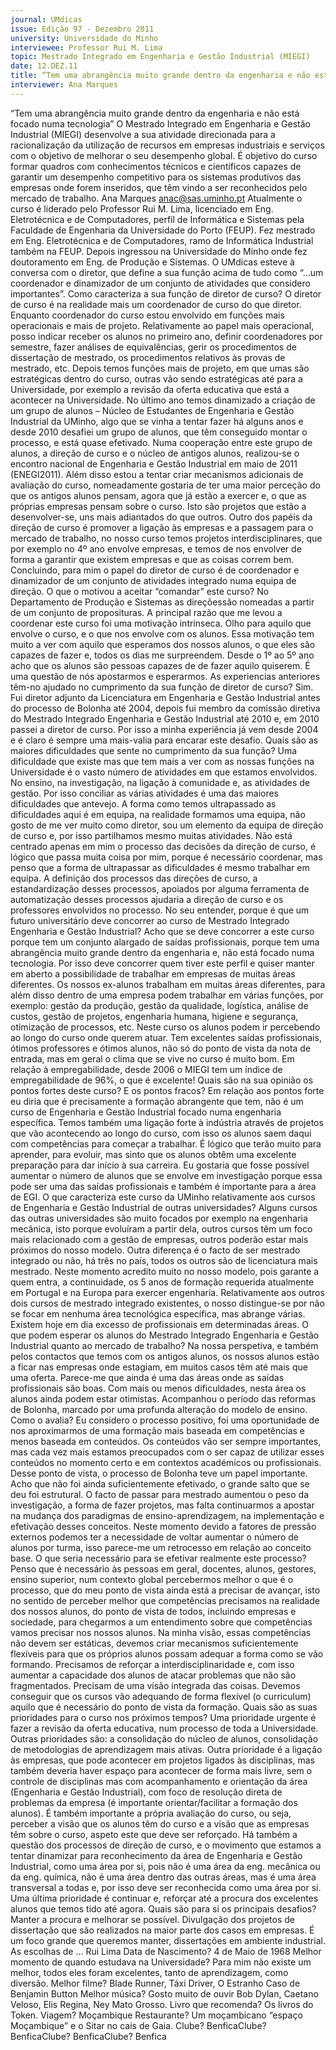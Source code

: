 ```yaml
---
journal: UMdicas
issue: Edição 97 - Dezembro 2011
university: Universidade do Minho
interviewee: Professor Rui M. Lima
topic: Mestrado Integrado em Engenharia e Gestão Industrial (MIEGI)
date: 12.DEZ.11
title: “Tem uma abrangência muito grande dentro da engenharia e não está focado numa tecnologia”
interviewer: Ana Marques
---
```



“Tem uma abrangência muito grande dentro da engenharia e não está focado numa tecnologia”
O Mestrado Integrado em Engenharia e Gestão Industrial (MIEGI) desenvolve a sua atividade direcionada para a racionalização da utilização de recursos em
empresas industriais e serviços com o objetivo de melhorar o seu desempenho global. É objetivo do curso formar quadros com conhecimentos técnicos e científicos capazes de garantir um desempenho competitivo para os sistemas produtivos das empresas onde forem
inseridos, que têm vindo a ser reconhecidos pelo mercado de trabalho.
Ana Marques
anac@sas.uminho.pt
Atualmente o curso é liderado pelo Professor Rui M. 
Lima, licenciado em Eng. Eletrotécnica e de Computadores, perfil de Informática e Sistemas pela Faculdade 
de Engenharia da Universidade do Porto (FEUP). Fez 
mestrado em Eng. Eletrotécnica e de Computadores, 
ramo de Informática Industrial também na FEUP. Depois ingressou na Universidade do Minho onde fez doutoramento em Eng. de Produção e Sistemas. 
O UMdicas esteve à conversa com o diretor, que define 
a sua função acima de tudo como “…um coordenador 
e dinamizador de um conjunto de atividades que considero importantes”.
Como caracteriza a sua função de diretor de 
curso?
O diretor de curso é na realidade mais um coordenador de curso do que diretor. Enquanto coordenador do curso estou envolvido em funções mais operacionais e 
mais de projeto.
Relativamente ao papel mais operacional, posso indicar 
receber os alunos no primeiro ano, definir coordenadores por semestre, fazer análises de equivalências, gerir 
os procedimentos de dissertação de mestrado, os procedimentos relativos às provas de mestrado, etc.
Depois temos funções mais de projeto, em que umas 
são estratégicas dentro do curso, outras vão sendo 
estratégicas até para a Universidade, por exemplo a 
revisão da oferta educativa que está a acontecer na 
Universidade. No último ano temos dinamizado a criação de um grupo de alunos – Núcleo de Estudantes de 
Engenharia e Gestão Industrial da UMinho, algo que se 
vinha a tentar fazer há alguns anos e desde 2010 desafiei um grupo de alunos, que têm conseguido montar 
o processo, e está quase efetivado. Numa cooperação 
entre este grupo de alunos, a direção de curso e o núcleo de antigos alunos, realizou-se o encontro nacional 
de Engenharia e Gestão Industrial em maio de 2011 
(ENEGI2011). Além disso estou a tentar criar mecanismos adicionais de avaliação do curso, nomeadamente 
gostaria de ter uma maior perceção do que os antigos 
alunos pensam, agora que já estão a exercer e, o que 
as próprias empresas pensam sobre o curso. Isto são 
projetos que estão a desenvolver-se, uns mais adiantados do que outros. Outro dos papéis da direção de 
curso é promover a ligação às empresas e a passagem 
para o mercado de trabalho, no nosso curso temos 
projetos interdisciplinares, que por exemplo no 4º ano 
envolve empresas, e temos de nos envolver de forma a 
garantir que existem empresas e que as coisas correm 
bem. Concluindo, para mim o papel do diretor de curso 
é de coordenador e dinamizador de um conjunto de 
atividades integrado numa equipa de direção. 
O que o motivou a aceitar “comandar” este curso?
No Departamento de Produção e Sistemas as direçõessão nomeadas a partir de um conjunto de 
proposituras. A principal razão que me levou a coordenar este curso foi uma motivação intrínseca. Olho para
aquilo que envolve o curso, e o que nos envolve com os alunos. Essa motivação tem muito a ver com aquilo que esperamos dos nossos alunos, o que eles são capazes de fazer e, todos os dias me surpreendem. Desde o 1º ao 5º ano acho que os alunos são pessoas capazes de de fazer aquilo quiserem. É uma questão de nós apostarmos e esperarmos.
As experiencias anteriores têm-no ajudado no 
cumprimento da sua função de diretor de curso?
Sim. Fui diretor adjunto da Licenciatura em Engenharia e Gestão Industrial antes do processo de Bolonha 
até 2004, depois fui membro da comissão diretiva do 
Mestrado Integrado Engenharia e Gestão Industrial até 
2010 e, em 2010 passei a diretor de curso. Por isso a 
minha experiência já vem desde 2004 e é claro é sempre uma mais-valia para encarar este desafio. 
Quais são as maiores dificuldades que sente no 
cumprimento da sua função?
Uma dificuldade que existe mas que tem mais a ver com 
as nossas funções na Universidade é o vasto número de 
atividades em que estamos envolvidos. No ensino, na 
investigação, na ligação à comunidade e, as atividades 
de gestão. Por isso conciliar as várias atividades é uma 
das maiores dificuldades que antevejo. A forma como 
temos ultrapassado as dificuldades aqui é em equipa, 
na realidade formamos uma equipa, não gosto de me ver muito 
como diretor, sou um elemento 
da equipa de direção de curso e, 
por isso partilhamos mesmo muitas atividades. Não está centrado 
apenas em mim o processo das 
decisões da direção de curso, é lógico que passa muita coisa por 
mim, porque é necessário coordenar, mas penso que 
a forma de ultrapassar as dificuldades é mesmo trabalhar em equipa. A definição dos processos das direções de curso, a estandardização desses processos, apoiados por alguma ferramenta de automatização desses  processos ajudaria a direção de curso e os professores envolvidos no processo. 
No seu entender, porque é que um futuro universitário deve concorrer ao curso de Mestrado 
Integrado Engenharia e Gestão Industrial?
Acho que se deve concorrer a este curso porque tem 
um conjunto alargado de saídas profissionais, porque 
tem uma abrangência muito grande dentro da engenharia e, não está focado numa tecnologia. Por isso deve concorrer quem tiver este perfil e quiser manter 
em aberto a possibilidade de trabalhar em empresas 
de muitas áreas diferentes. Os nossos ex-alunos trabalham em muitas áreas diferentes, para além disso 
dentro de uma empresa podem trabalhar em várias 
funções, por exemplo: gestão da produção, gestão da 
qualidade, logística, análise de custos, gestão de projetos, engenharia humana, higiene e segurança, otimização de processos, etc. Neste curso os alunos podem 
ir percebendo ao longo do curso onde querem atuar. 
Tem excelentes saídas profissionais, ótimos professores e ótimos alunos, não só do ponto de vista da nota de entrada, mas em geral o clima que se vive no curso
é muito bom. Em relação à empregabilidade, desde 
2006 o MIEGI tem um índice de empregabilidade de 
96%, o que é excelente!
Quais são na sua opinião os pontos fortes deste 
curso? E os pontos fracos?
Em relação aos pontos forte eu diria que é precisamente a formação abrangente que tem, não é um curso de Engenharia e Gestão Industrial focado numa engenharia específica. Temos também uma ligação forte à 
indústria através de projetos que vão acontecendo ao 
longo do curso, com isso os alunos saem daqui com 
competências para começar a trabalhar. É lógico que 
terão muito para aprender, para evoluir, mas sinto que 
os alunos obtêm uma excelente preparação para dar 
início à sua carreira. Eu gostaria que fosse possível 
aumentar o número de alunos que se envolve em investigação porque essa pode ser uma das saídas profissionais e também é importante para a área de EGI.
O que caracteriza este curso da UMinho relativamente aos cursos de Engenharia e Gestão 
Industrial de outras universidades?
Alguns cursos das outras universidades são muito focados por exemplo na engenharia mecânica, isto porque evoluíram a partir dela, outros cursos têm um foco 
mais relacionado com a gestão de empresas, outros 
poderão estar mais próximos do nosso modelo. Outra 
diferença é o facto de ser mestrado integrado ou não, 
há três no país, todos os outros são de licenciatura 
mais mestrado. Neste momento acredito muito no nosso modelo, pois garante a quem entra, a continuidade, 
os 5 anos de formação requerida atualmente em Portugal e na 
Europa para exercer engenharia. 
Relativamente aos outros dois 
cursos de mestrado integrado 
existentes, o nosso distingue-se 
por não se focar em nenhuma 
área tecnológica específica, mas 
abrange várias.
Existem hoje em dia excesso de profissionais 
em determinadas áreas. O que podem esperar 
os alunos do Mestrado Integrado Engenharia e 
Gestão Industrial quanto ao mercado de trabalho? 
Na nossa perspetiva, e também pelos contactos que 
temos com os antigos alunos, os nossos alunos estão 
a ficar nas empresas onde estagiam, em muitos casos 
têm até mais que uma oferta. Parece-me que ainda é 
uma das áreas onde as saídas profissionais são boas. 
Com mais ou menos dificuldades, nesta área os alunos 
ainda podem estar otimistas. 
Acompanhou o período das reformas de Bolonha, marcado por uma profunda alteração do 
modelo de ensino. Como o avalia?
Eu considero o processo positivo, foi uma oportunidade 
de nos aproximarmos de uma formação mais baseada 
em competências e menos baseada em conteúdos. Os 
conteúdos vão ser sempre importantes, mas cada vez 
mais estamos preocupados com o ser capaz de utilizar esses conteúdos no momento certo e em contextos 
académicos ou profissionais. Desse ponto de vista, o 
processo de Bolonha teve um papel importante. Acho 
que não foi ainda suficientemente efetivado, o grande 
salto que se deu foi estrutural. O facto de passar para 
mestrado aumentou o peso da investigação, a forma 
de fazer projetos, mas falta continuarmos a apostar na 
mudança dos paradigmas de ensino-aprendizagem, na 
implementação e efetivação desses conceitos. Neste 
momento devido a fatores de pressão externos podemos ter a necessidade de voltar aumentar o número 
de alunos por turma, isso parece-me um retrocesso em 
relação ao conceito base. 
O que seria necessário para se efetivar realmente este processo?
Penso que é necessário às pessoas em geral, docentes, 
alunos, gestores, ensino superior, num contexto global 
percebermos melhor o que é o processo, que do meu 
ponto de vista ainda está a precisar de avançar, isto no 
sentido de perceber melhor que competências precisamos na realidade dos nossos alunos, do ponto de vista 
de todos, incluindo empresas e sociedade, para chegarmos a um entendimento sobre que competências 
vamos precisar nos nossos alunos. Na minha visão, 
essas competências não devem ser estáticas, devemos 
criar mecanismos suficientemente flexíveis para que os 
próprios alunos possam adequar a forma como se vão 
formando. Precisamos de reforçar a interdisciplinaridade e, com isso aumentar a capacidade dos alunos de 
atacar problemas que não são fragmentados. Precisam 
de uma visão integrada das coisas. Devemos conseguir 
que os cursos vão adequando de forma flexível (o curriculum) aquilo que é necessário do ponto de vista da 
formação. 
Quais são as suas prioridades para o curso nos 
próximos tempos?
Uma prioridade urgente é fazer a revisão da oferta educativa, num processo de toda a Universidade. Outras 
prioridades são: a consolidação do núcleo de alunos, 
consolidação de metodologias de aprendizagem mais 
ativas. Outra prioridade é a ligação às empresas, que 
pode acontecer em projetos ligados às disciplinas, mas 
também deveria haver espaço para acontecer de forma mais livre, sem o controle de disciplinas mas com 
acompanhamento e orientação da área (Engenharia e 
Gestão Industrial), com foco de resolução direta de problemas da empresa (é importante orientar/facilitar a 
formação dos alunos). É também importante a própria 
avaliação do curso, ou seja, perceber a visão que os 
alunos têm do curso e a visão que as empresas têm 
sobre o curso, aspeto este que deve ser reforçado. Há 
também a questão dos processos de direção de curso, 
e o movimento que estamos a tentar dinamizar para 
reconhecimento da área de Engenharia e Gestão Industrial, como uma área por si, pois não é uma área da 
eng. mecânica ou da eng. química, não é uma área 
dentro das outras áreas, mas é uma área transversal a 
todas e, por isso deve ser reconhecida como uma área 
por si. Uma última prioridade é continuar e, reforçar 
até a procura dos excelentes alunos que temos tido até 
agora. 
Quais são para si os principais desafios?
Manter a procura e melhorar se possível. Divulgação 
dos projetos de dissertação que são realizados na 
maior parte dos casos em empresas. É um foco grande que queremos manter, dissertações em ambiente industrial.
As escolhas de …
Rui Lima
Data de Nascimento? 4 de Maio de 1968
Melhor momento de quando estudava na
Universidade? Para mim não existe um melhor,
todos eles foram excelentes, tanto de aprendizagem, como diversão.
Melhor filme? Blade Runner, Táxi Driver, O Estranho Caso de Benjamin Button
Melhor música? Gosto muito de ouvir Bob Dylan,
Caetano Veloso, Elis Regina, Ney Mato Grosso.
Livro que recomenda? Os livros do Token.
Viagem? Moçambique
Restaurante? Um moçambicano “espaço Moçambique” e o Sitar no cais de Gaia.
Clube? BenficaClube? BenficaClube? BenficaClube? Benfica